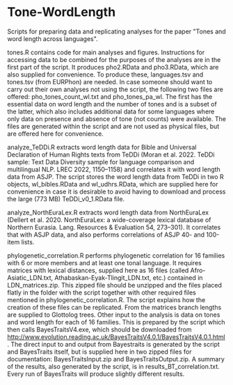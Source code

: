 # Tone-WordLength
Scripts for preparing data and replicating analyses for the paper "Tones and word length across languages".

tones.R 
contains code for main analyses and figures. Instructions for accessing data to be combined for the purposes of the analyses are in the first part of the script. It produces pho2.RData and pho3.RData, which are also supplied for convenience. To produce these, languages.tsv and tones.tsv (from EURPhon) are needed. In case someone should want to carry out their own analyses not using the script, the following two files are offered: pho_tones_count_wl.txt and pho_tones_pa_wl. The first has the essential data on word length and the number of tones and is a subset of the latter, which also includes additional data for some languages where only data on presence and absence of tone (not counts) were available. The files are generated within the script and are not used as physical files, but are offered here for convenience.

analyze_TeDDi.R 
extracts word length data for Bible and Universal Declaration of Human Rights texts from TeDDi (Moran et al. 2022. TeDDi sample: Text Data Diversity sample for language comparison and multilingual NLP. LREC 2022, 1150–1158) and correlates it with word length data from ASJP. The script stores the word length data from TeDDi in two R objects, wl_bibles.RData and wl_udhrs.RData, which are supplied here for convenience in case it is desirable to avoid having to download and process the large (773 MB) TeDDi_v0_1.RData file.

analyze_NorthEuraLex.R 
extracts word length data from NorthEuraLex (Dellert et al. 2020. NorthEuraLex: a wide-coverage lexical database of Northern Eurasia. Lang. Resources & Evaluation 54, 273–301). It correlates that with ASJP data, and also performs correlations of ASJP 40- and 100-item lists.

phylogenetic_correlation.R 
performs phylogenetic correlation for 16 families with 6 or more members and at least one tonal language. It requires matrices with lexical distances, supplied here as 16 files (called Afro-Asiatic_LDN.txt, Athabaskan-Eyak-Tlingit_LDN.txt, etc.) contained in LDN_matrices.zip. This zipped file should be unzipped and the files placed flatly in the folder with the script together with other required files mentioned in phylogenetic_correlation.R. The script explains how the creation of these files can be replicated. From the matrices branch lengths are supplied to Glottolog trees. Other input to the analysis is data on tones and word length for each of 16 families. This is prepared by the script which then calls BayesTraitsV4.exe, which should be downloaded from http://www.evolution.reading.ac.uk/BayesTraitsV4.0.1/BayesTraitsV4.0.1.html. The direct input to and output from Bayestraits is generated by the script and BayesTraits itself, but is supplied here in two zipped files for documentation: BayesTraitsInput.zip and BayesTraitsOutput.zip. A summary of the results, also generated by the script, is in results_BT_correlation.txt. Every run of BayesTraits will produce slightly different results.
